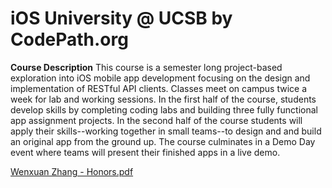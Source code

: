# iOS University @ UCSB by CodePath.org
**Course Description**
This course is a semester long project-based exploration into iOS mobile app development focusing on the design and implementation of RESTful API clients. Classes meet on campus twice a week for lab and working sessions. In the first half of the course, students develop skills by completing coding labs and building three fully functional app assignment projects. In the second half of the course students will apply their skills--working together in small teams--to design and and build an original app from the ground up. The course culminates in a Demo Day event where teams will present their finished apps in a live demo.


[Wenxuan Zhang - Honors.pdf](https://github.com/rickonz/iOS-CodePath/files/7688257/Wenxuan.Zhang.-.Honors.pdf)
